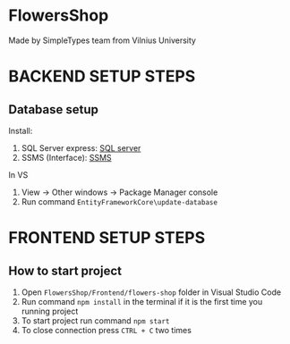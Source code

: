 # FlowersShop

Made by SimpleTypes team from Vilnius University

# BACKEND SETUP STEPS
  ## Database setup
 Install:
  1. SQL Server express: [SQL server](https://www.microsoft.com/en-us/sql-server/sql-server-downloads)
  2. SSMS (Interface): [SSMS](https://docs.microsoft.com/en-us/sql/ssms/download-sql-server-management-studio-ssms?view=sql-server-ver15)
 
 In VS
  1. View -> Other windows -> Package Manager console
  2. Run command `EntityFrameworkCore\update-database`

# FRONTEND SETUP STEPS
  ## How to start project
  1. Open `FlowersShop/Frontend/flowers-shop` folder in Visual Studio Code
  2. Run command `npm install` in the terminal if it is the first time you running project
  3. To start project run command `npm start`
  4. To close connection press `CTRL + C` two times
